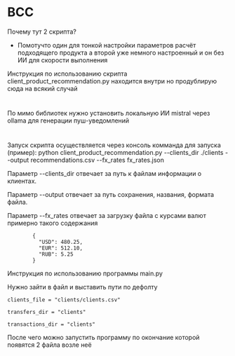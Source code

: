 # BCC

Почему тут 2 скрипта? 
- Помотучто один для тонкой настройки параметров расчёт подходящего продукта
а второй уже немного настроенный и он без ИИ для скорости выполнения 



Инструкция по использованию скрипта client_product_recommendation.py находится внутри но продублирую сюда на всякий случай

#
По мимо библиотек нужно установить локальную ИИ mistral через ollama для генерации пуш-уведомлений
#

Запуск скрипта осуществляется через консоль комманда для запуска (пример): python client_product_recommendation.py --clients_dir ./clients --output recommendations.csv --fx_rates fx_rates.json

Параметр --clients_dir отвечает за путь к файлам информации о клиентах.

Параметр --output отвечает за путь сохранения, названия, формата файла.

Параметр --fx_rates отвечает за загрузку файла с курсами валют примерно такого содержания

            {
              "USD": 480.25,
              "EUR": 512.10,
              "RUB": 5.25
            }






Инструкция по использованию программы main.py

Нужно зайти в файл и выставить пути по дефолту 

    clients_file = "clients/clients.csv"
    
    transfers_dir = "clients"
    
    transactions_dir = "clients"
    
После чего можно запустить программу по окончание которой появятся 2 файла возле неё
  


